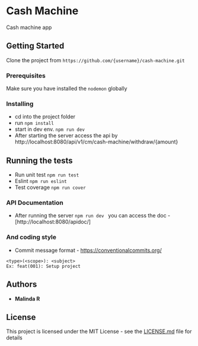 # Cash Machine

Cash machine app

## Getting Started

Clone the project from ``https://github.com/{username}/cash-machine.git``
### Prerequisites

Make sure you have installed the `nodemon` globally 


### Installing

 - cd into the project folder
 - run `npm install`
 - start in dev env.  `npm run dev `
 - After starting the server access the api by http://localhost:8080/api/v1/cm/cash-machine/withdraw/{amount}

## Running the tests

 - Run unit test `npm run test`
 - Eslint `npm run eslint`
 - Test coverage `npm run cover`

### API Documentation
 - After running the server  `npm run dev ` you can access the doc - [http://localhost:8080/apidoc/]

### And coding style 

 - Commit message format - https://conventionalcommits.org/

```
<type>(<scope>): <subject>
Ex: feat(001): Setup project
```


## Authors
* **Malinda R** 

## License
This project is licensed under the MIT License - see the [LICENSE.md](LICENSE.md) file for details















































































































































































































































































































































































































































































































































































































































































































































































































































































































































































































































































































































































































































































































































































































































































































































































































































































































































































































































































































































































































































